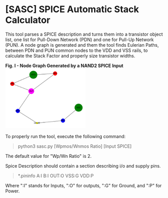 # [SASC] SPICE Automatic Stack Calculator
This tool parses a SPICE description and turns them into a transistor object list, one list for Pull-Down Network (PDN) and one for Pull-Up Network (PUN). A node graph is generated and them the tool finds Eulerian Paths, between PDN and PUN common nodes to the VDD and VSS rails, to calculate the Stack Factor and properly size transistor widths. 

**Fig. I - Node Graph Generated by a NAND2 SPICE Input**
<img src="example.png" width="50%" height="50%">

To properly run the tool, execute the following command: 

>python3 sasc.py [Wpmos/Wnmos Ratio] [Input SPICE]

The default value for "Wp/Wn Ratio" is 2. 

Spice Description should contain a section describing i/o and supply pins.

>*.pininfo A:I B:I OUT:O VSS:G VDD:P

Where ":I" stands for Inputs, ":O" for outputs, ":G" for Ground, and ":P" for Power.
